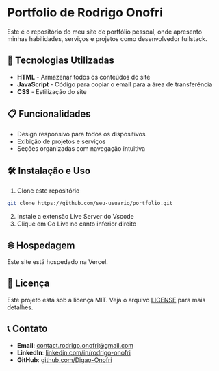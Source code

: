 # Portfolio de Rodrigo Onofri

Este é o repositório do meu site de portfólio pessoal, onde apresento minhas habilidades, serviços e projetos como desenvolvedor fullstack.

## 🚀 Tecnologias Utilizadas

- **HTML** - Armazenar todos os conteúdos do site
- **JavaScript** - Código para copiar o email para a área de transferência
- **CSS** - Estilização do site

## 📋 Funcionalidades

- Design responsivo para todos os dispositivos
- Exibição de projetos e serviços
- Seções organizadas com navegação intuitiva

## 🛠️ Instalação e Uso

1. Clone este repositório
```bash
git clone https://github.com/seu-usuario/portfolio.git
```
2. Instale a extensão Live Server do Vscode
3. Clique em Go Live no canto inferior direito

## 🌐 Hospedagem

Este site está hospedado na Vercel.

## 📝 Licença

Este projeto está sob a licença MIT. Veja o arquivo [LICENSE](LICENSE) para mais detalhes.

## 📞 Contato

- **Email**: contact.rodrigo.onofri@gmail.com
- **LinkedIn**: [linkedin.com/in/rodrigo-onofri](https://linkedin.com/in/rodrigo-onofri)
- **GitHub**: [github.com/Digao-Onofri](https://github.com/Digao-Onofri)
